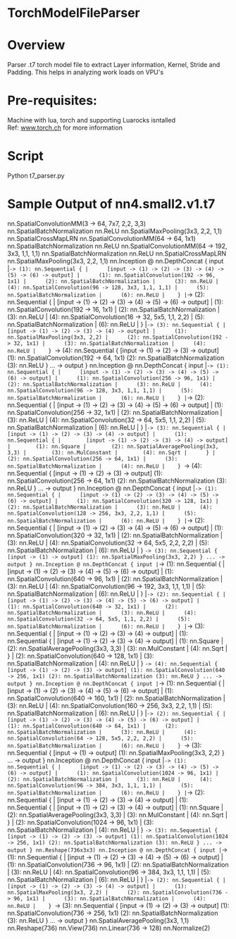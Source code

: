 
# TorchModelFileParser

# Overview
Parser .t7 torch model file to extract Layer information, Kernel, Stride and Padding.
This helps in analyzing work loads on VPU's 

# Pre-requisites:						       
 Machine with lua, torch and supporting Luarocks isntalled           
 Ref: www.torch.ch for more information  
 
# Script
Python t7_parser.py

# Sample Output of nn4.small2.v1.t7
nn.SpatialConvolutionMM(3 -> 64, 7x7, 2,2, 3,3)
nn.SpatialBatchNormalization
nn.ReLU
nn.SpatialMaxPooling(3x3, 2,2, 1,1)
nn.SpatialCrossMapLRN
nn.SpatialConvolutionMM(64 -> 64, 1x1)
nn.SpatialBatchNormalization
nn.ReLU
nn.SpatialConvolutionMM(64 -> 192, 3x3, 1,1, 1,1)
nn.SpatialBatchNormalization
nn.ReLU
nn.SpatialCrossMapLRN
nn.SpatialMaxPooling(3x3, 2,2, 1,1)
nn.Inception @ nn.DepthConcat {
  input
    |`-> (1): nn.Sequential {
    |      [input -> (1) -> (2) -> (3) -> (4) -> (5) -> (6) -> output]
    |      (1): nn.SpatialConvolution(192 -> 96, 1x1)
    |      (2): nn.SpatialBatchNormalization
    |      (3): nn.ReLU
    |      (4): nn.SpatialConvolution(96 -> 128, 3x3, 1,1, 1,1)
    |      (5): nn.SpatialBatchNormalization
    |      (6): nn.ReLU
    |    }
    |`-> (2): nn.Sequential {
    |      [input -> (1) -> (2) -> (3) -> (4) -> (5) -> (6) -> output]
    |      (1): nn.SpatialConvolution(192 -> 16, 1x1)
    |      (2): nn.SpatialBatchNormalization
    |      (3): nn.ReLU
    |      (4): nn.SpatialConvolution(16 -> 32, 5x5, 1,1, 2,2)
    |      (5): nn.SpatialBatchNormalization
    |      (6): nn.ReLU
    |    }
    |`-> (3): nn.Sequential {
    |      [input -> (1) -> (2) -> (3) -> (4) -> output]
    |      (1): nn.SpatialMaxPooling(3x3, 2,2)
    |      (2): nn.SpatialConvolution(192 -> 32, 1x1)
    |      (3): nn.SpatialBatchNormalization
    |      (4): nn.ReLU
    |    }
     `-> (4): nn.Sequential {
           [input -> (1) -> (2) -> (3) -> output]
           (1): nn.SpatialConvolution(192 -> 64, 1x1)
           (2): nn.SpatialBatchNormalization
           (3): nn.ReLU
         }
     ... -> output
}
nn.Inception @ nn.DepthConcat {
  input
    |`-> (1): nn.Sequential {
    |      [input -> (1) -> (2) -> (3) -> (4) -> (5) -> (6) -> output]
    |      (1): nn.SpatialConvolution(256 -> 96, 1x1)
    |      (2): nn.SpatialBatchNormalization
    |      (3): nn.ReLU
    |      (4): nn.SpatialConvolution(96 -> 128, 3x3, 1,1, 1,1)
    |      (5): nn.SpatialBatchNormalization
    |      (6): nn.ReLU
    |    }
    |`-> (2): nn.Sequential {
    |      [input -> (1) -> (2) -> (3) -> (4) -> (5) -> (6) -> output]
    |      (1): nn.SpatialConvolution(256 -> 32, 1x1)
    |      (2): nn.SpatialBatchNormalization
    |      (3): nn.ReLU
    |      (4): nn.SpatialConvolution(32 -> 64, 5x5, 1,1, 2,2)
    |      (5): nn.SpatialBatchNormalization
    |      (6): nn.ReLU
    |    }
    |`-> (3): nn.Sequential {
    |      [input -> (1) -> (2) -> (3) -> (4) -> output]
    |      (1): nn.Sequential {
    |        [input -> (1) -> (2) -> (3) -> (4) -> output]
    |        (1): nn.Square
    |        (2): nn.SpatialAveragePooling(3x3, 3,3)
    |        (3): nn.MulConstant
    |        (4): nn.Sqrt
    |      }
    |      (2): nn.SpatialConvolution(256 -> 64, 1x1)
    |      (3): nn.SpatialBatchNormalization
    |      (4): nn.ReLU
    |    }
     `-> (4): nn.Sequential {
           [input -> (1) -> (2) -> (3) -> output]
           (1): nn.SpatialConvolution(256 -> 64, 1x1)
           (2): nn.SpatialBatchNormalization
           (3): nn.ReLU
         }
     ... -> output
}
nn.Inception @ nn.DepthConcat {
  input
    |`-> (1): nn.Sequential {
    |      [input -> (1) -> (2) -> (3) -> (4) -> (5) -> (6) -> output]
    |      (1): nn.SpatialConvolution(320 -> 128, 1x1)
    |      (2): nn.SpatialBatchNormalization
    |      (3): nn.ReLU
    |      (4): nn.SpatialConvolution(128 -> 256, 3x3, 2,2, 1,1)
    |      (5): nn.SpatialBatchNormalization
    |      (6): nn.ReLU
    |    }
    |`-> (2): nn.Sequential {
    |      [input -> (1) -> (2) -> (3) -> (4) -> (5) -> (6) -> output]
    |      (1): nn.SpatialConvolution(320 -> 32, 1x1)
    |      (2): nn.SpatialBatchNormalization
    |      (3): nn.ReLU
    |      (4): nn.SpatialConvolution(32 -> 64, 5x5, 2,2, 2,2)
    |      (5): nn.SpatialBatchNormalization
    |      (6): nn.ReLU
    |    }
     `-> (3): nn.Sequential {
           [input -> (1) -> output]
           (1): nn.SpatialMaxPooling(3x3, 2,2)
         }
     ... -> output
}
nn.Inception @ nn.DepthConcat {
  input
    |`-> (1): nn.Sequential {
    |      [input -> (1) -> (2) -> (3) -> (4) -> (5) -> (6) -> output]
    |      (1): nn.SpatialConvolution(640 -> 96, 1x1)
    |      (2): nn.SpatialBatchNormalization
    |      (3): nn.ReLU
    |      (4): nn.SpatialConvolution(96 -> 192, 3x3, 1,1, 1,1)
    |      (5): nn.SpatialBatchNormalization
    |      (6): nn.ReLU
    |    }
    |`-> (2): nn.Sequential {
    |      [input -> (1) -> (2) -> (3) -> (4) -> (5) -> (6) -> output]
    |      (1): nn.SpatialConvolution(640 -> 32, 1x1)
    |      (2): nn.SpatialBatchNormalization
    |      (3): nn.ReLU
    |      (4): nn.SpatialConvolution(32 -> 64, 5x5, 1,1, 2,2)
    |      (5): nn.SpatialBatchNormalization
    |      (6): nn.ReLU
    |    }
    |`-> (3): nn.Sequential {
    |      [input -> (1) -> (2) -> (3) -> (4) -> output]
    |      (1): nn.Sequential {
    |        [input -> (1) -> (2) -> (3) -> (4) -> output]
    |        (1): nn.Square
    |        (2): nn.SpatialAveragePooling(3x3, 3,3)
    |        (3): nn.MulConstant
    |        (4): nn.Sqrt
    |      }
    |      (2): nn.SpatialConvolution(640 -> 128, 1x1)
    |      (3): nn.SpatialBatchNormalization
    |      (4): nn.ReLU
    |    }
     `-> (4): nn.Sequential {
           [input -> (1) -> (2) -> (3) -> output]
           (1): nn.SpatialConvolution(640 -> 256, 1x1)
           (2): nn.SpatialBatchNormalization
           (3): nn.ReLU
         }
     ... -> output
}
nn.Inception @ nn.DepthConcat {
  input
    |`-> (1): nn.Sequential {
    |      [input -> (1) -> (2) -> (3) -> (4) -> (5) -> (6) -> output]
    |      (1): nn.SpatialConvolution(640 -> 160, 1x1)
    |      (2): nn.SpatialBatchNormalization
    |      (3): nn.ReLU
    |      (4): nn.SpatialConvolution(160 -> 256, 3x3, 2,2, 1,1)
    |      (5): nn.SpatialBatchNormalization
    |      (6): nn.ReLU
    |    }
    |`-> (2): nn.Sequential {
    |      [input -> (1) -> (2) -> (3) -> (4) -> (5) -> (6) -> output]
    |      (1): nn.SpatialConvolution(640 -> 64, 1x1)
    |      (2): nn.SpatialBatchNormalization
    |      (3): nn.ReLU
    |      (4): nn.SpatialConvolution(64 -> 128, 5x5, 2,2, 2,2)
    |      (5): nn.SpatialBatchNormalization
    |      (6): nn.ReLU
    |    }
     `-> (3): nn.Sequential {
           [input -> (1) -> output]
           (1): nn.SpatialMaxPooling(3x3, 2,2)
         }
     ... -> output
}
nn.Inception @ nn.DepthConcat {
  input
    |`-> (1): nn.Sequential {
    |      [input -> (1) -> (2) -> (3) -> (4) -> (5) -> (6) -> output]
    |      (1): nn.SpatialConvolution(1024 -> 96, 1x1)
    |      (2): nn.SpatialBatchNormalization
    |      (3): nn.ReLU
    |      (4): nn.SpatialConvolution(96 -> 384, 3x3, 1,1, 1,1)
    |      (5): nn.SpatialBatchNormalization
    |      (6): nn.ReLU
    |    }
    |`-> (2): nn.Sequential {
    |      [input -> (1) -> (2) -> (3) -> (4) -> output]
    |      (1): nn.Sequential {
    |        [input -> (1) -> (2) -> (3) -> (4) -> output]
    |        (1): nn.Square
    |        (2): nn.SpatialAveragePooling(3x3, 3,3)
    |        (3): nn.MulConstant
    |        (4): nn.Sqrt
    |      }
    |      (2): nn.SpatialConvolution(1024 -> 96, 1x1)
    |      (3): nn.SpatialBatchNormalization
    |      (4): nn.ReLU
    |    }
     `-> (3): nn.Sequential {
           [input -> (1) -> (2) -> (3) -> output]
           (1): nn.SpatialConvolution(1024 -> 256, 1x1)
           (2): nn.SpatialBatchNormalization
           (3): nn.ReLU
         }
     ... -> output
}
nn.Reshape(736x3x3)
nn.Inception @ nn.DepthConcat {
  input
    |`-> (1): nn.Sequential {
    |      [input -> (1) -> (2) -> (3) -> (4) -> (5) -> (6) -> output]
    |      (1): nn.SpatialConvolution(736 -> 96, 1x1)
    |      (2): nn.SpatialBatchNormalization
    |      (3): nn.ReLU
    |      (4): nn.SpatialConvolution(96 -> 384, 3x3, 1,1, 1,1)
    |      (5): nn.SpatialBatchNormalization
    |      (6): nn.ReLU
    |    }
    |`-> (2): nn.Sequential {
    |      [input -> (1) -> (2) -> (3) -> (4) -> output]
    |      (1): nn.SpatialMaxPooling(3x3, 2,2)
    |      (2): nn.SpatialConvolution(736 -> 96, 1x1)
    |      (3): nn.SpatialBatchNormalization
    |      (4): nn.ReLU
    |    }
     `-> (3): nn.Sequential {
           [input -> (1) -> (2) -> (3) -> output]
           (1): nn.SpatialConvolution(736 -> 256, 1x1)
           (2): nn.SpatialBatchNormalization
           (3): nn.ReLU
         }
     ... -> output
}
nn.SpatialAveragePooling(3x3, 1,1)
nn.Reshape(736)
nn.View(736)
nn.Linear(736 -> 128)
nn.Normalize(2)

